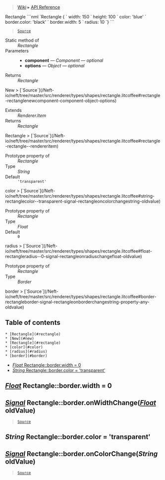 > [Wiki](Home) ▸ [API Reference](API-Reference)

<dl></dl>
Rectangle
```nml
`Rectangle {
`   width: 150
`   height: 100
`   color: 'blue'
`   border.color: 'black'
`   border.width: 5
`   radius: 10
`}
```

> [`Source`](/Neft-io/neft/tree/master/src/renderer/types/shapes/rectangle.litcoffee#rectangle-class)

<dl><dt>Static method of</dt><dd><i>Rectangle</i></dd><dt>Parameters</dt><dd><ul><li><b>component</b> — <i>Component</i> — <i>optional</i></li><li><b>options</b> — <i>Object</i> — <i>optional</i></li></ul></dd><dt>Returns</dt><dd><i>Rectangle</i></dd></dl>
New
> [`Source`](/Neft-io/neft/tree/master/src/renderer/types/shapes/rectangle.litcoffee#rectangle-rectanglenewcomponent-component-object-options)

<dl><dt>Extends</dt><dd><i>Renderer.Item</i></dd><dt>Returns</dt><dd><i>Rectangle</i></dd></dl>
Rectangle
> [`Source`](/Neft-io/neft/tree/master/src/renderer/types/shapes/rectangle.litcoffee#rectangle-rectangle--rendereritem)

<dl><dt>Prototype property of</dt><dd><i>Rectangle</i></dd><dt>Type</dt><dd><i>String</i></dd><dt>Default</dt><dd><code>'transparent'</code></dd></dl>
color
> [`Source`](/Neft-io/neft/tree/master/src/renderer/types/shapes/rectangle.litcoffee#string-rectanglecolor--transparent-signal-rectangleoncolorchangestring-oldvalue)

<dl><dt>Prototype property of</dt><dd><i>Rectangle</i></dd><dt>Type</dt><dd><i>Float</i></dd><dt>Default</dt><dd><code>0</code></dd></dl>
radius
> [`Source`](/Neft-io/neft/tree/master/src/renderer/types/shapes/rectangle.litcoffee#float-rectangleradius--0-signal-rectangleonradiuschangefloat-oldvalue)

<dl><dt>Prototype property of</dt><dd><i>Rectangle</i></dd><dt>Type</dt><dd><i>Border</i></dd></dl>
border
> [`Source`](/Neft-io/neft/tree/master/src/renderer/types/shapes/rectangle.litcoffee#border-rectangleborder-signal-rectangleonborderchangestring-property-any-oldvalue)

## Table of contents
    * [Rectangle](#rectangle)
    * [New](#new)
    * [Rectangle](#rectangle)
    * [color](#color)
    * [radius](#radius)
    * [border](#border)
  * [*Float* Rectangle::border.width = 0](#float-rectangleborderwidth--0)
  * [*String* Rectangle::border.color = 'transparent'](#string-rectanglebordercolor--transparent)

[*Float*](/Neft-io/neft/wiki/Utils-API.md#boolean-isfloatany-value) Rectangle::border.width = 0
-----------------------------------
## [*Signal*](/Neft-io/neft/wiki/Signal-API.md#class-signal) Rectangle::border.onWidthChange([*Float*](/Neft-io/neft/wiki/Utils-API.md#boolean-isfloatany-value) oldValue)

> [`Source`](/Neft-io/neft/tree/master/src/renderer/types/shapes/rectangle.litcoffee#float-rectangleborderwidth--0-signal-rectangleborderonwidthchangefloat-oldvalue)

*String* Rectangle::border.color = 'transparent'
------------------------------------------------
## [*Signal*](/Neft-io/neft/wiki/Signal-API.md#class-signal) Rectangle::border.onColorChange(*String* oldValue)

> [`Source`](/Neft-io/neft/tree/master/src/renderer/types/shapes/rectangle.litcoffee#string-rectanglebordercolor--transparent-signal-rectangleborderoncolorchangestring-oldvalue)

